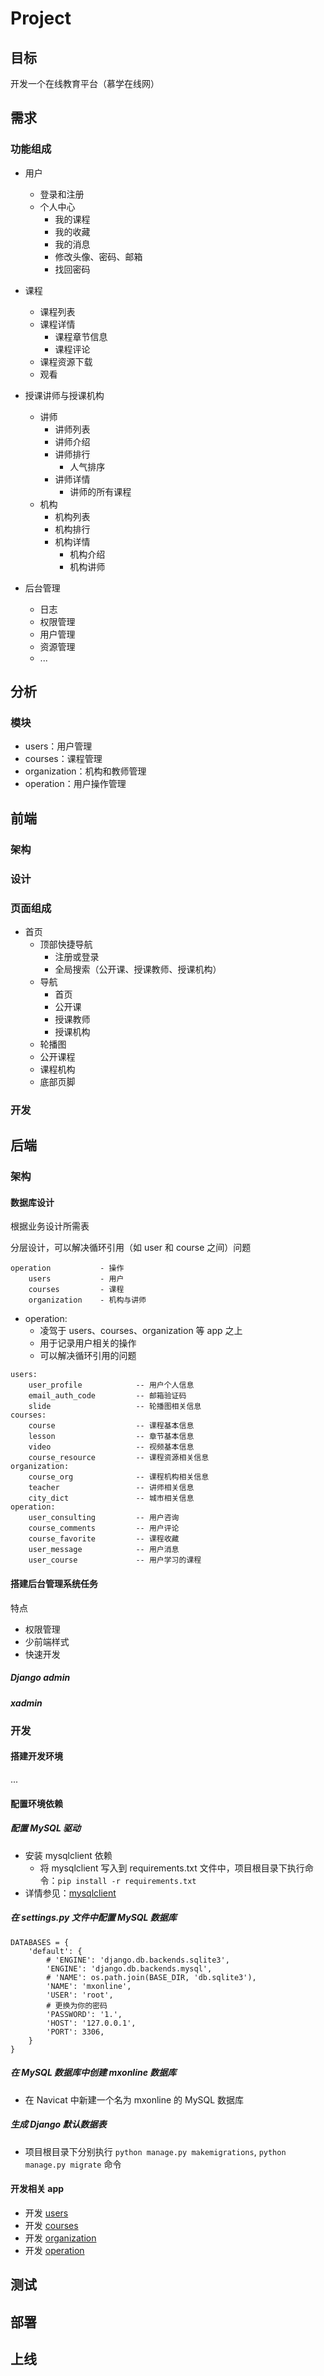 # Project

## 目标

开发一个在线教育平台（慕学在线网）

## 需求

### 功能组成

- 用户
    - 登录和注册
    - 个人中心
        - 我的课程
        - 我的收藏
        - 我的消息
        - 修改头像、密码、邮箱
        - 找回密码

- 课程
    - 课程列表
    - 课程详情
        - 课程章节信息
        - 课程评论
    - 课程资源下载
    - 观看

- 授课讲师与授课机构
    - 讲师
        - 讲师列表
        - 讲师介绍
        - 讲师排行
            - 人气排序
        - 讲师详情
            - 讲师的所有课程
    - 机构
        - 机构列表
        - 机构排行
        - 机构详情
            - 机构介绍
            - 机构讲师

- 后台管理
    - 日志
    - 权限管理
    - 用户管理
    - 资源管理
    - ...

## 分析

### 模块

- users：用户管理
- courses：课程管理
- organization：机构和教师管理
- operation：用户操作管理

## 前端

### 架构

### 设计

### 页面组成

- 首页
    - 顶部快捷导航
        - 注册或登录
        - 全局搜索（公开课、授课教师、授课机构）
    - 导航
        - 首页
        - 公开课
        - 授课教师
        - 授课机构
    - 轮播图
    - 公开课程
    - 课程机构
    - 底部页脚

### 开发

## 后端

### 架构

#### 数据库设计

根据业务设计所需表

分层设计，可以解决循环引用（如 user 和 course 之间）问题
```text
operation           - 操作
    users           - 用户
    courses         - 课程
    organization    - 机构与讲师

```

- operation:
    - 凌驾于 users、courses、organization 等 app 之上
    - 用于记录用户相关的操作
    - 可以解决循环引用的问题

```text
users: 
    user_profile            -- 用户个人信息
    email_auth_code         -- 邮箱验证码
    slide                   -- 轮播图相关信息
courses:
    course                  -- 课程基本信息
    lesson                  -- 章节基本信息
    video                   -- 视频基本信息
    course_resource         -- 课程资源相关信息
organization:
    course_org              -- 课程机构相关信息
    teacher                 -- 讲师相关信息
    city_dict               -- 城市相关信息
operation:
    user_consulting         -- 用户咨询
    course_comments         -- 用户评论
    course_favorite         -- 课程收藏
    user_message            -- 用户消息
    user_course             -- 用户学习的课程
```

#### 搭建后台管理系统任务

特点
- 权限管理
- 少前端样式
- 快速开发

##### Django admin

##### xadmin

### 开发

#### 搭建开发环境

...

#### 配置环境依赖

##### 配置 MySQL 驱动

- 安装 mysqlclient 依赖
  - 将 mysqlclient 写入到 requirements.txt 文件中，项目根目录下执行命令：`pip install -r requirements.txt`
- 详情参见：[mysqlclient](https://pypi.org/project/mysqlclient/)

##### 在 settings.py 文件中配置 MySQL 数据库

```text
DATABASES = {
    'default': {
        # 'ENGINE': 'django.db.backends.sqlite3',
        'ENGINE': 'django.db.backends.mysql',
        # 'NAME': os.path.join(BASE_DIR, 'db.sqlite3'),
        'NAME': 'mxonline',
        'USER': 'root',
        # 更换为你的密码
        'PASSWORD': '1.',
        'HOST': '127.0.0.1',
        'PORT': 3306,
    }
}
```

##### 在 MySQL 数据库中创建 mxonline 数据库

- 在 Navicat 中新建一个名为 mxonline 的 MySQL 数据库

##### 生成 Django 默认数据表

- 项目根目录下分别执行 `python manage.py makemigrations`, `python manage.py migrate` 命令

#### 开发相关 app

* 开发 [users]
* 开发 [courses]
* 开发 [organization]
* 开发 [operation]

## 测试

## 部署

## 上线


[users]: docs/be/users/index.md
[courses]: docs/be/courses/index.md
[organization]: docs/be/organization/index.md
[operation]: docs/be/operation/index.md